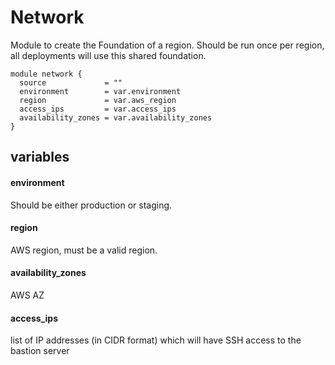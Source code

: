 # Network

Module to create the Foundation of a region. Should be run once per region, all deployments will use this shared foundation.

```
module network {
  source             = ""
  environment        = var.environment
  region             = var.aws_region
  access_ips         = var.access_ips
  availability_zones = var.availability_zones
}
```

## variables

#### environment

Should be either production or staging.

#### region

AWS region, must be a valid region.

####  availability_zones

AWS AZ

#### access_ips

list of IP addresses (in CIDR format) which will have SSH access to the bastion server